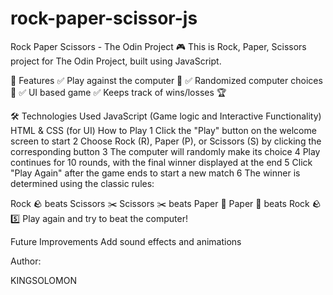 # rock-paper-scissor-js

Rock Paper Scissors - The Odin Project 🎮
This is Rock, Paper, Scissors project for The Odin Project, built using JavaScript.

📌 Features
✅ Play against the computer 🤖
✅ Randomized computer choices 🎲
✅ UI based game
✅ Keeps track of wins/losses 🏆

🛠️ Technologies Used
JavaScript (Game logic and Interactive Functionality)
HTML & CSS (for UI)
How to Play
1️ Click the "Play" button on the welcome screen to start
2️ Choose Rock (R), Paper (P), or Scissors (S) by clicking the corresponding button
3️ The computer will randomly make its choice
4️ Play continues for 10 rounds, with the final winner displayed at the end
5️ Click "Play Again" after the game ends to start a new match
6 The winner is determined using the classic rules:

Rock 🪨 beats Scissors ✂️
Scissors ✂️ beats Paper 📄
Paper 📄 beats Rock 🪨
5️⃣ Play again and try to beat the computer!

Future Improvements
Add sound effects and animations

Author:

KINGSOLOMON

